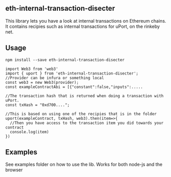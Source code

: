 ## eth-internal-transaction-disecter


This library lets you have a look at internal transactions on Ethereum chains. It contains recipies such as internal transactions for uPort, on the rinkeby net.

## Usage

```npm install --save eth-internal-transaction-disecter```

```
import Web3 from 'web3'
import { uport } from 'eth-internal-transaction-disecter';
//Provider can be infura or something local
const web3 = new Web3(provider);
const exampleContractAbi = [{"constant":false,"inputs":.....

//The transaction hash that is returned when doing a transaction with uPort.
const txHash = "0xd700....";

//This is based on using one of the recipies that is in the folder
uport(exampleContract, txHash, web3).then(item=>{
  //Then you have access to the transaction item you did towards your contract
  console.log(item)
})
```

## Examples

See examples folder on how to use the lib. Works for both node-js and the browser
